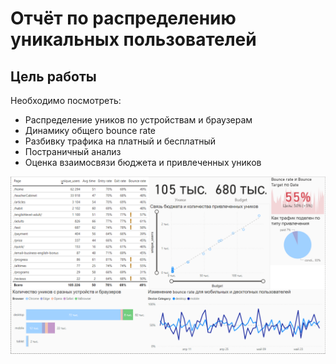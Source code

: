 # Отчёт по распределению уникальных пользователей 
## Цель работы 
Необходимо посмотреть:
* Распределение уников по устройствам и браузерам
* Динамику общего bounce rate
* Разбивку трафика на платный и бесплатный
* Постраничный анализ
* Оценка взаимосвязи бюджета и привлеченных уников 


![BI](https://github.com/SpirinKirill/Skills/blob/main/files/BI.PNG)
